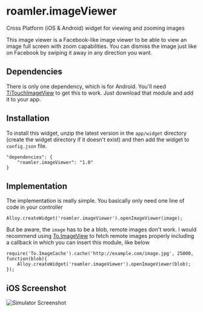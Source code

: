 # roamler.imageViewer
Cross Platform (iOS &amp; Android) widget for viewing and zooming images

This image viewer is a Facebook-like image viewer to be able to view an image full screen with zoom capabilities. You can dismiss the image just like on Facebook by swiping it away in any direction you want.

## Dependencies
There is only one dependency, which is for Android. You'll need [TiTouchImageView](https://github.com/iotashan/TiTouchImageView) to get this to work. Just download that module and add it to your app.

## Installation

To install this widget, unzip the latest version in the `app/widget` directory (create the widget directory if it doesn't exist) and then add the widget to `config.json` file.

    "dependencies": {
        "roamler.imageViewer": "1.0"
    }


## Implementation

The implementation is really simple. You basically only need one line of code in your controller

    Alloy.createWidget('roamler.imageViewer').openImageViewer(image);

But be aware, the `image` has to be a blob, remote images don't work. I would recommend using [To.ImageView](https://github.com/Topener/To.ImageCache) to fetch remote images properly including a callback in which you can insert this module, like below

    require('To.ImageCache').cache('http://example.com/image.jpg', 25000, function(blob){
        Alloy.createWidget('roamler.imageViewer').openImageViewer(blob);
    });

## iOS Screenshot
![Simulator Screenshot](https://user-images.githubusercontent.com/1898949/29319843-a8b17a5e-81d5-11e7-9e10-af100a508394.png)
